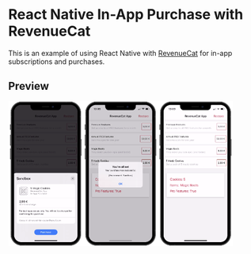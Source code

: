 # React Native In-App Purchase with RevenueCat

This is an example of using React Native with [RevenueCat](https://www.revenuecat.com/) for in-app subscriptions and purchases.

## Preview

<div style="display: flex; flex-direction: 'row';">
<img src="./screenshots/1.png" width=30%>
<img src="./screenshots/2.png" width="30%">
<img src="./screenshots/3.png" width="30%">


</div>
